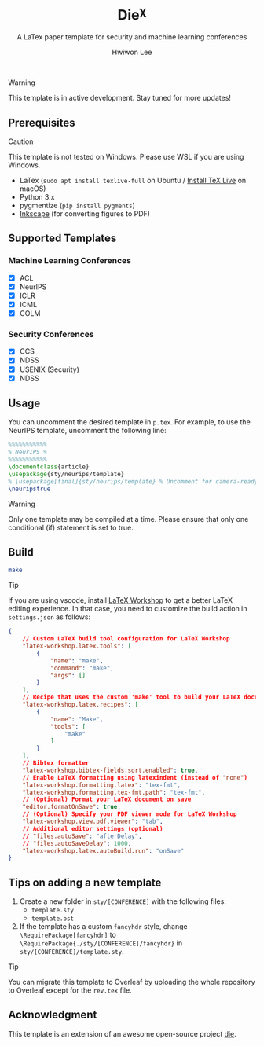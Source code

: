 <div align="center">
  <h1>Die<sup>&chi;</sup></h1>
  <p>A LaTex paper template for security and machine learning conferences</p>
  <p align="center">
    <a href="https://hwiwonl.ee/" style="text-decoration: none;">Hwiwon Lee</a>
  </p>
</div>
<br>

> [!WARNING]
> This template is in active development. Stay tuned for more updates!

## Prerequisites

> [!CAUTION]
> This template is not tested on Windows. Please use WSL if you are using Windows.

- LaTex (`sudo apt install texlive-full` on Ubuntu / [Install TeX Live](https://www.tug.org/mactex/) on macOS)
- Python 3.x
- pygmentize (`pip install pygments`)
- [Inkscape](https://inkscape.org/) (for converting figures to PDF)

## Supported Templates
### Machine Learning Conferences
- [x] ACL
- [x] NeurIPS
- [x] ICLR
- [x] ICML
- [x] COLM

### Security Conferences
- [x] CCS
- [x] NDSS
- [x] USENIX (Security)
- [x] NDSS

## Usage
You can uncomment the desired template in `p.tex`. For example, to use the NeurIPS template, uncomment the following line:
```tex
%%%%%%%%%%%
% NeurIPS %
%%%%%%%%%%%
\documentclass{article}
\usepackage{sty/neurips/template}
% \usepackage[final]{sty/neurips/template} % Uncomment for camera-ready version, but NOT for submission.
\neuripstrue
```

> [!WARNING]
> Only one template may be compiled at a time. Please ensure that only one conditional (if) statement is set to true.

## Build

```bash
make
```

> [!TIP]
> If you are using vscode, install [LaTeX Workshop](https://marketplace.visualstudio.com/items?itemName=James-Yu.latex-workshop) to get a better LaTeX editing experience. In that case, you need to customize the build action in `settings.json` as follows:

```json
{
    // Custom LaTeX build tool configuration for LaTeX Workshop
    "latex-workshop.latex.tools": [
        {
            "name": "make",
            "command": "make",
            "args": []
        }
    ],
    // Recipe that uses the custom 'make' tool to build your LaTeX document
    "latex-workshop.latex.recipes": [
        {
            "name": "Make",
            "tools": [
                "make"
            ]
        }
    ],
    // Bibtex formatter
    "latex-workshop.bibtex-fields.sort.enabled": true,
    // Enable LaTeX formatting using latexindent (instead of "none")
    "latex-workshop.formatting.latex": "tex-fmt",
    "latex-workshop.formatting.tex-fmt.path": "tex-fmt",
    // (Optional) Format your LaTeX document on save
    "editor.formatOnSave": true,
    // (Optional) Specify your PDF viewer mode for LaTeX Workshop
    "latex-workshop.view.pdf.viewer": "tab",
    // Additional editor settings (optional)
    // "files.autoSave": "afterDelay",
    // "files.autoSaveDelay": 1000,
    "latex-workshop.latex.autoBuild.run": "onSave"
}
```

## Tips on adding a new template

1. Create a new folder in `sty/[CONFERENCE]` with the following files:
    - `template.sty`
    - `template.bst`
2. If the template has a custom `fancyhdr` style, change `\RequirePackage[fancyhdr]` to `\RequirePackage{./sty/[CONFERENCE]/fancyhdr}` in `sty/[CONFERENCE]/template.sty`.

> [!TIP]
> You can migrate this template to Overleaf by uploading the whole repository to Overleaf except for the `rev.tex` file.

## Acknowledgment

This template is an extension of an awesome open-source project [die](https://github.com/tsgates/die).